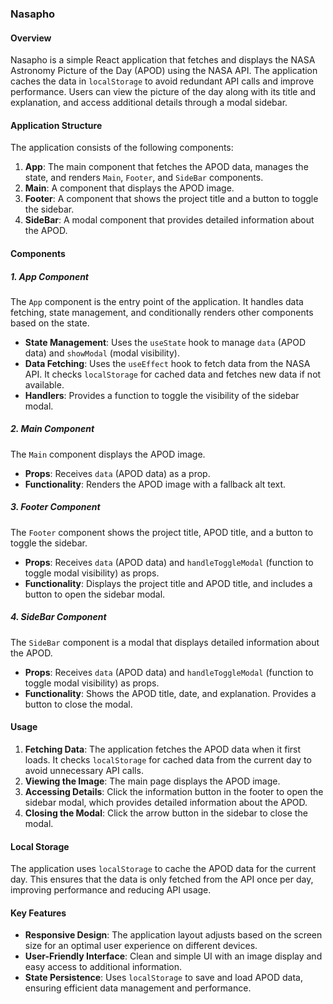 ### Nasapho

#### Overview

Nasapho is a simple React application that fetches and displays the NASA Astronomy Picture of the Day (APOD) using the NASA API. The application caches the data in `localStorage` to avoid redundant API calls and improve performance. Users can view the picture of the day along with its title and explanation, and access additional details through a modal sidebar.

#### Application Structure

The application consists of the following components:

1. **App**: The main component that fetches the APOD data, manages the state, and renders `Main`, `Footer`, and `SideBar` components.
2. **Main**: A component that displays the APOD image.
3. **Footer**: A component that shows the project title and a button to toggle the sidebar.
4. **SideBar**: A modal component that provides detailed information about the APOD.

#### Components

##### 1. App Component

The `App` component is the entry point of the application. It handles data fetching, state management, and conditionally renders other components based on the state.

- **State Management**: Uses the `useState` hook to manage `data` (APOD data) and `showModal` (modal visibility).
- **Data Fetching**: Uses the `useEffect` hook to fetch data from the NASA API. It checks `localStorage` for cached data and fetches new data if not available.
- **Handlers**: Provides a function to toggle the visibility of the sidebar modal.

##### 2. Main Component

The `Main` component displays the APOD image.

- **Props**: Receives `data` (APOD data) as a prop.
- **Functionality**: Renders the APOD image with a fallback alt text.

##### 3. Footer Component

The `Footer` component shows the project title, APOD title, and a button to toggle the sidebar.

- **Props**: Receives `data` (APOD data) and `handleToggleModal` (function to toggle modal visibility) as props.
- **Functionality**: Displays the project title and APOD title, and includes a button to open the sidebar modal.

##### 4. SideBar Component

The `SideBar` component is a modal that displays detailed information about the APOD.

- **Props**: Receives `data` (APOD data) and `handleToggleModal` (function to toggle modal visibility) as props.
- **Functionality**: Shows the APOD title, date, and explanation. Provides a button to close the modal.

#### Usage

1. **Fetching Data**: The application fetches the APOD data when it first loads. It checks `localStorage` for cached data from the current day to avoid unnecessary API calls.
2. **Viewing the Image**: The main page displays the APOD image. 
3. **Accessing Details**: Click the information button in the footer to open the sidebar modal, which provides detailed information about the APOD.
4. **Closing the Modal**: Click the arrow button in the sidebar to close the modal.

#### Local Storage

The application uses `localStorage` to cache the APOD data for the current day. This ensures that the data is only fetched from the API once per day, improving performance and reducing API usage.

#### Key Features

- **Responsive Design**: The application layout adjusts based on the screen size for an optimal user experience on different devices.
- **User-Friendly Interface**: Clean and simple UI with an image display and easy access to additional information.
- **State Persistence**: Uses `localStorage` to save and load APOD data, ensuring efficient data management and performance.
